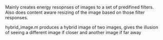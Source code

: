 Mainly creates energy resopnses of images to a set of predifined filters. 
Also does content aware resizing of the image based on those filter responses.

hybrid_image.m produces a hybrid image of two images, gives the illusion of seeing a different image if closer and another image if far away
